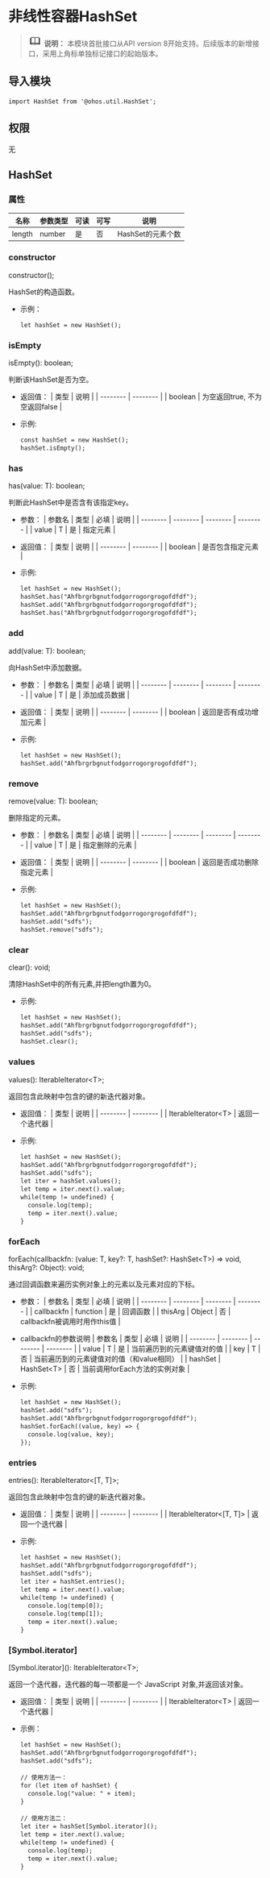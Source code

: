 # 非线性容器HashSet 

> ![icon-note.gif](public_sys-resources/icon-note.gif) **说明：**
> 本模块首批接口从API version 8开始支持。后续版本的新增接口，采用上角标单独标记接口的起始版本。


## 导入模块

```
import HashSet from '@ohos.util.HashSet';
```

## 权限

无

## HashSet


### 属性

| 名称 | 参数类型 | 可读 | 可写 | 说明 |
| -------- | -------- | -------- | -------- | -------- |
| length | number | 是 | 否 | HashSet的元素个数 |


### constructor

constructor();

HashSet的构造函数。

- 示例：
  ```
  let hashSet = new HashSet();
  ```


### isEmpty

isEmpty(): boolean;

判断该HashSet是否为空。

- 返回值：
  | 类型 | 说明 |
  | -------- | -------- |
  | boolean | 为空返回true, 不为空返回false |

- 示例:
  ```
  const hashSet = new HashSet();
  hashSet.isEmpty();
  ```


### has

has(value: T): boolean;

判断此HashSet中是否含有该指定key。

- 参数：
  | 参数名 | 类型 | 必填 | 说明 |
  | -------- | -------- | -------- | -------- |
  | value | T | 是 | 指定元素 |

- 返回值：
  | 类型 | 说明 |
  | -------- | -------- |
  | boolean | 是否包含指定元素 |

- 示例:
  ```
  let hashSet = new HashSet();
  hashSet.has("Ahfbrgrbgnutfodgorrogorgrogofdfdf");
  hashSet.add("Ahfbrgrbgnutfodgorrogorgrogofdfdf");
  hashSet.has("Ahfbrgrbgnutfodgorrogorgrogofdfdf");
  ```


### add

add(value: T): boolean;

向HashSet中添加数据。

- 参数：
  | 参数名 | 类型 | 必填 | 说明 |
  | -------- | -------- | -------- | -------- |
  | value | T | 是 | 添加成员数据 |

- 返回值：
  | 类型 | 说明 |
  | -------- | -------- |
  | boolean | 返回是否有成功增加元素 |

- 示例:
  ```
  let hashSet = new HashSet();
  hashSet.add("Ahfbrgrbgnutfodgorrogorgrogofdfdf");
  ```


### remove

remove(value: T): boolean;

删除指定的元素。

- 参数：
  | 参数名 | 类型 | 必填 | 说明 |
  | -------- | -------- | -------- | -------- |
  | value | T | 是 | 指定删除的元素 |

- 返回值：
  | 类型 | 说明 |
  | -------- | -------- |
  | boolean | 返回是否成功删除指定元素 |

- 示例:
  ```
  let hashSet = new HashSet();
  hashSet.add("Ahfbrgrbgnutfodgorrogorgrogofdfdf");
  hashSet.add("sdfs");
  hashSet.remove("sdfs");
  ```


### clear

clear(): void;

清除HashSet中的所有元素,并把length置为0。

- 示例:
  ```
  let hashSet = new HashSet();
  hashSet.add("Ahfbrgrbgnutfodgorrogorgrogofdfdf");
  hashSet.add("sdfs");
  hashSet.clear();
  ```


### values

values(): IterableIterator&lt;T&gt;;

返回包含此映射中包含的键的新迭代器对象。

- 返回值：
  | 类型 | 说明 |
  | -------- | -------- |
  | IterableIterator&lt;T&gt; | 返回一个迭代器 |

- 示例:
  ```
  let hashSet = new HashSet();
  hashSet.add("Ahfbrgrbgnutfodgorrogorgrogofdfdf");
  hashSet.add("sdfs");
  let iter = hashSet.values();
  let temp = iter.next().value;
  while(temp != undefined) {
    console.log(temp);
    temp = iter.next().value;
  } 
  ```


### forEach

forEach(callbackfn: (value: T, key?: T, hashSet?: HashSet&lt;T&gt;) => void, thisArg?: Object): void;

通过回调函数来遍历实例对象上的元素以及元素对应的下标。

- 参数：
  | 参数名 | 类型 | 必填 | 说明 |
  | -------- | -------- | -------- | -------- |
  | callbackfn | function | 是 | 回调函数 |
  | thisArg | Object | 否 | callbackfn被调用时用作this值 |

- callbackfn的参数说明
  | 参数名 | 类型 | 必填 | 说明 |
  | -------- | -------- | -------- | -------- |
  | value | T | 是 | 当前遍历到的元素键值对的值 |
  | key | T | 否 | 当前遍历到的元素键值对的值（和value相同） |
  | hashSet | HashSet&lt;T&gt; | 否 | 当前调用forEach方法的实例对象 |


- 示例:
  ```
  let hashSet = new HashSet();
  hashSet.add("sdfs");
  hashSet.add("Ahfbrgrbgnutfodgorrogorgrogofdfdf");
  hashSet.forEach((value, key) => {
    console.log(value, key);
  });
  ```


### entries
entries(): IterableIterator<[T, T]>;

返回包含此映射中包含的键的新迭代器对象。

- 返回值：
  | 类型 | 说明 |
  | -------- | -------- |
  | IterableIterator<[T, T]> | 返回一个迭代器 |

- 示例:
  ```
  let hashSet = new HashSet();
  hashSet.add("Ahfbrgrbgnutfodgorrogorgrogofdfdf");
  hashSet.add("sdfs");
  let iter = hashSet.entries();
  let temp = iter.next().value;
  while(temp != undefined) {
    console.log(temp[0]);
    console.log(temp[1]);
    temp = iter.next().value;
  }
  ```


### [Symbol.iterator]

[Symbol.iterator]\(): IterableIterator&lt;T&gt;;

返回一个迭代器，迭代器的每一项都是一个 JavaScript 对象,并返回该对象。

- 返回值：
  | 类型 | 说明 |
  | -------- | -------- |
  | IterableIterator&lt;T&gt; | 返回一个迭代器 |

- 示例：
  ```
  let hashSet = new HashSet();
  hashSet.add("Ahfbrgrbgnutfodgorrogorgrogofdfdf");
  hashSet.add("sdfs");

  // 使用方法一：
  for (let item of hashSet) { 
    console.log("value: " + item);
  }

  // 使用方法二：
  let iter = hashSet[Symbol.iterator]();
  let temp = iter.next().value;
  while(temp != undefined) {
    console.log(temp);
    temp = iter.next().value;
  }
  ```